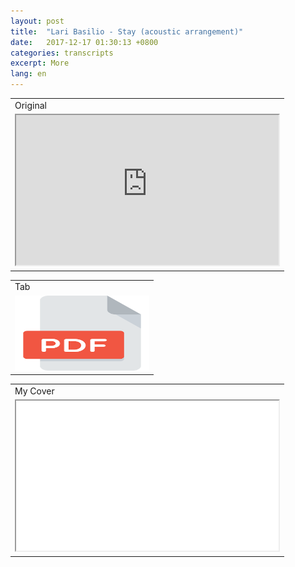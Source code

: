 ```yaml
---
layout: post
title:  "Lari Basilio - Stay (acoustic arrangement)"
date:   2017-12-17 01:30:13 +0800
categories: transcripts
excerpt: More
lang: en
---
```


 

<table width="100%">
<tbody>
<tr>
<td>Original</td>
</tr>
<tr>
<td><iframe width="420" height="240" src="https://www.youtube.com/embed/wJjZsK24rgI"></iframe></td>
</tr>
</tbody>
</table>
<table width="100%">
<tbody>
<tr>
<td>Tab</td>
</tr>
<tr>
<td><a href="https://drive.google.com/drive/folders/0B266x47CsrtIWnF2aVJwTVFlZXc" target="_blank" rel="noopener"><img src="img/icons/pdf.png" width="215" height="120"/></a></td>
</tr>
</tbody>
</table>
<table width="100%">
<tbody>
<tr>
<td>My Cover</td>
</tr>
<tr>
<td><iframe width="420" height="240" src="img/icons/pdf.png"></iframe></td>
</tr>
</tbody>
</table>

 

